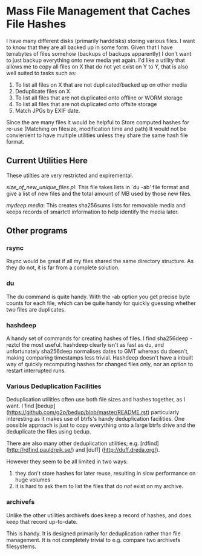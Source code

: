 Mass File Management that Caches File Hashes
=======

I have many different disks (primarily harddisks) storing various files. I want to know that they are all backed up in some form. Given that I have terrabytes of files somehow (backups of backups apparently) I don't want to just backup everything onto new media yet again.  I'd like a utility that allows me to copy all files on X that do not yet exist on Y to Y, that is also well suited to tasks such as:

1. To list all files on X that are not duplicated/backed up on other media
2. Deduplicate files on X
3. To list all files that are not duplicated onto offline or WORM storage
4. To list all files that are not duplicated onto offsite storage
5. Match JPGs by EXIF date.

Since the are many files it would be helpful to Store computed hashes for re-use (Matching on filesize, modification time and path)
It would not be convienient to have multiple utilities unless they share the same hash file format.

## Current Utilities Here

These utilties are very restricted and expiremental. 

*size_of_new_unique_files.pl*: This file takes lists in `du -ab' file format and give a list of new files and the total amount of MB used by those new files.  

*mydeep.media*: This creates sha256sums lists for removable media and keeps records of smartctl information to help identify the media later. 

## Other programs

### rsync
Rsync would be great if all my files shared the same directory structure. As they do not, it is far from a complete solution.

### du 
The du command is quite handy. With the -ab option you get precise byte counts for each file, which can be quite handy for quickly guessing whether two files are duplicates.

### hashdeep
A handy set of commands for creating hashes of files. I find 
     sha256deep -reztcl
the most useful. hashdeep clearly isn't as fast as du, and unfortunately sha256deep normalises dates to GMT whereas du doesn't, making comparing timestamps less trivial.
Hashdeep doesn't have a inbuilt way of quickly recomputing hashes for changed files only, nor an option to restart interrupted runs.

### Various Deduplication Facilities 
Deduplication utilities often use both file sizes and hashes together, as I want. I find [bedup] (https://github.com/g2p/bedup/blob/master/README.rst) particularly interesting as it makes use of btrfs's handy deduplication facilities. One possible approach is just to copy everything onto a large btrfs drive and the deduplicate the files using bedup.

There are also many other deduplication utilities; e.g.
	[rdfind] (http://rdfind.pauldreik.se/) and
	[duff]   (http://duff.dreda.org/).

However they seem to be all limited in two ways:
1. they don't store hashes for later reuse, resulting in slow performance on huge volumes
2. it is hard to ask them to list the files that do *not* exist on my archive. 

### archivefs

Unlike the other utilities archivefs does keep a record of hashes, and does keep that record up-to-date. 

This is handy. It is designed primarily for deduplication rather than file management. It is not completely trivial to e.g. compare two archivefs filesystems.
